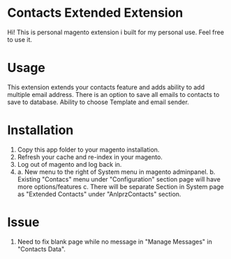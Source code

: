 # Contacts Extended Extension

Hi! This is personal magento extension i built for my personal use. Feel free to use it.

# Usage

This extension extends your contacts feature and adds ability to add multiple email address. 
There is an option to save all emails to contacts to save to database.
Ability to choose Template and email sender.


# Installation

1. Copy this app folder to your magento installation.
2. Refresh your cache and re-index in your magento.
3. Log out of magento and log back in.
4. 	a. New menu to the right of System menu in magento adminpanel.
	b. Existing "Contacs" menu under "Configuration" section page will have more options/features
	c. There will be separate Section in System page as "Extended Contacts" under "AnlprzContacts" section.


# Issue

1. Need to fix blank page while no message in "Manage Messages" in "Contacts Data".

